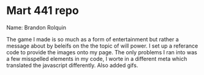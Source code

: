 # Mart 441 repo
Name: Brandon Rolquin


The game I made is so much as a form of entertainment but rather a message about by beleifs on the the topic of will power. I set up a referance code to provide the images onto my page. The only problems I ran into was a few misspelled elements in my code, I worte in a different meta which translated the javascript differently. Also added gifs.
